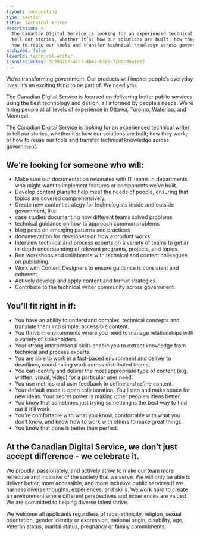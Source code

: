 ```yaml
---
layout: job-posting
type: section
title: Technical Writer
description: >-
  The Canadian Digital Service is looking for an experienced technical writer to
  tell our stories, whether it’s: how our solutions are built; how they work; or
  how to reuse our tools and transfer technical knowledge across government.
archived: false
leverId: technical-writer
translationKey: 5c39a7b7-4cc7-4b4e-b306-72d0cd8efe12
---
```

We’re transforming government. Our products will impact people’s everyday lives. It’s an exciting thing to be part of. We need you.

The Canadian Digital Service is focused on delivering better public services using the best technology and design, all informed by people’s needs. We’re hiring people at all levels of experience in Ottawa, Toronto, Waterloo, and Montreal.

The Canadian Digital Service is looking for an experienced technical writer to tell our stories, whether it’s: how our solutions are built; how they work; or how to reuse our tools and transfer technical knowledge across government.  
 
## We’re looking for someone who will:
* Make sure our documentation resonates with IT teams in departments who might want to implement features or components we’ve built.
* Develop content plans to help meet the needs of people, ensuring that topics are covered comprehensively.
* Create new content strategy for technologists inside and outside government, like:
 * case studies documenting how different teams solved problems
 * technical guidance on how to approach common problems
 * blog posts on emerging patterns and practices
 * documentation for developers on how a product works
* Interview technical and process experts on a variety of teams to get an in-depth understanding of relevant programs, projects, and topics.
* Run workshops and collaborate with technical and content colleagues on publishing.
* Work with Content Designers to ensure guidance is consistent and coherent.
* Actively develop and apply content and format strategies.
* Contribute to the technical writer community across government.

## You’ll fit right in if:

* You have an ability to understand complex, technical concepts and translate them into simple, accessible content.
* You thrive in environments where you need to manage relationships with a variety of stakeholders.
* Your strong interpersonal skills enable you to extract knowledge from technical and process experts.
* You are able to work in a fast-paced environment and deliver to deadlines, coordinating work across distributed teams.
* You can identify and deliver the most appropriate type of content (e.g. written, visual, video) for a particular user need.
* You use metrics and user feedback to define and refine content.
* Your default mode is open collaboration. You listen and make space for new ideas. Your secret power is making other people’s ideas better.
* You know that sometimes just trying something is the best way to find out if it’ll work.
* You’re comfortable with what you know, comfortable with what you don’t know, and know how to work with others to make great things.
* You know that done is better than perfect.

## At the Canadian Digital Service, we don’t just accept difference - we celebrate it.

We proudly, passionately, and actively strive to make our team more reflective and inclusive of the society that we serve. We will only be able to deliver better, more accessible, and more inclusive public services if we harness diverse thoughts, experiences, and skills. We work hard to create an environment where different perspectives and experiences are valued. We are committed to helping diverse talent thrive.

We welcome all applicants regardless of race, ethnicity, religion, sexual orientation, gender identity or expression, national origin, disability, age, Veteran status, marital status, pregnancy or family commitments.
